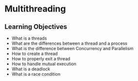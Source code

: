 # Multithreading

## Learning Objectives

- What is a threads
- What are the differences between a thread and a process
- What is the difference between Concurrency and Parallelism
- How to create a thread
- How to properly exit a thread
- How to handle mutual execution
- What is a deadlock
- What is a race condition
